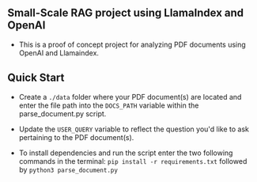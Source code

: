 ## Small-Scale RAG project using LlamaIndex and OpenAI

- This is a proof of concept project for analyzing PDF documents using OpenAI and Llamaindex. 

## Quick Start

- Create a `./data` folder where your PDF document(s) are located and enter the file
  path into the `DOCS_PATH` variable within the parse_document.py script.

- Update the `USER_QUERY` variable to reflect the question you'd like to ask pertaining
  to the PDF document(s).

- To install dependencies and run the script enter the two following commands in the terminal:
`pip install -r requirements.txt` followed by `python3 parse_document.py`
